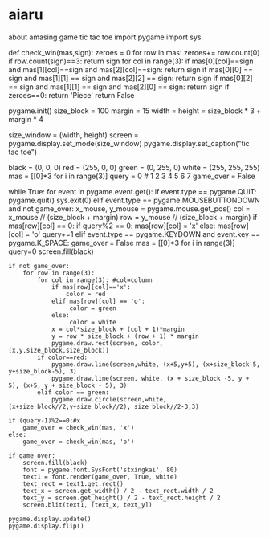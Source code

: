 # aiaru
about amasing game 
tic 
tac toe 
import pygame
import sys


def check_win(mas,sign):
    zeroes = 0
    for row in mas:
        zeroes+= row.count(0)
        if row.count(sign)==3:
            return sign
        for col in range(3):
            if mas[0][col]==sign and mas[1][col]==sign and mas[2][col]==sign:
                return sign
        if mas[0][0] == sign and mas[1][1] == sign and mas[2][2] == sign:
            return sign
        if mas[0][2] == sign and mas[1][1] == sign and mas[2][0] == sign:
            return sign
        if zeroes==0:
            return 'Piece'
        return False

pygame.init()
size_block = 100
margin = 15
width = height = size_block * 3 + margin * 4

size_window = (width, height)
screen = pygame.display.set_mode(size_window)
pygame.display.set_caption("tic tac toe")

black = (0, 0, 0)
red = (255, 0, 0)
green = (0, 255, 0)
white = (255, 255, 255)
mas = [[0]*3 for i in range(3)]
query = 0 # 1 2 3 4 5 6 7
game_over = False

while True:
    for event in pygame.event.get():
        if event.type == pygame.QUIT:
            pygame.quit()
            sys.exit(0)
        elif event.type == pygame.MOUSEBUTTONDOWN and not game_over:
            x_mouse, y_mouse = pygame.mouse.get_pos()
            col = x_mouse // (size_block + margin)
            row = y_mouse // (size_block + margin)
            if mas[row][col] == 0:
                if query%2 == 0:
                    mas[row][col] = 'x'
                else:
                    mas[row][col] = 'o'
                query+=1 
        elif event.type == pygame.KEYDOWN and event.key == pygame.K_SPACE:
            game_over = False
            mas = [[0]*3 for i in range(3)]
            query=0
            screen.fill(black)
            
    if not game_over:        
        for row in range(3):
            for col in range(3): #col=column
                if mas[row][col]=='x':
                    color = red
                elif mas[row][col] == 'o': 
                     color = green
                else:
                     color = white
                x = col*size_block + (col + 1)*margin
                y = row * size_block + (row + 1) * margin
                pygame.draw.rect(screen, color, (x,y,size_block,size_block))
            if color==red:
                pygame.draw.line(screen,white, (x+5,y+5), (x+size_block-5, y+size_block-5), 3)
                pygame.draw.line(screen, white, (x + size_block -5, y + 5), (x+5, y + size_block - 5), 3)
            elif color == green:
                pygame.draw.circle(screen,white, (x+size_block//2,y+size_block//2), size_block//2-3,3)
                
    if (query-1)%2==0:#x
        game_over = check_win(mas, 'x')
    else:
        game_over = check_win(mas, 'o')
        
    if game_over:
        screen.fill(black)
        font = pygame.font.SysFont('stxingkai', 80)
        text1 = font.render(game_over, True, white)
        text_rect = text1.get.rect()
        text_x = screen.get_width() / 2 - text_rect.width / 2
        text_y = screen.get_height() / 2 - text_rect.height / 2
        screen.blit(text1, [text_x, text_y])
    
    pygame.display.update()
    pygame.display.flip()

